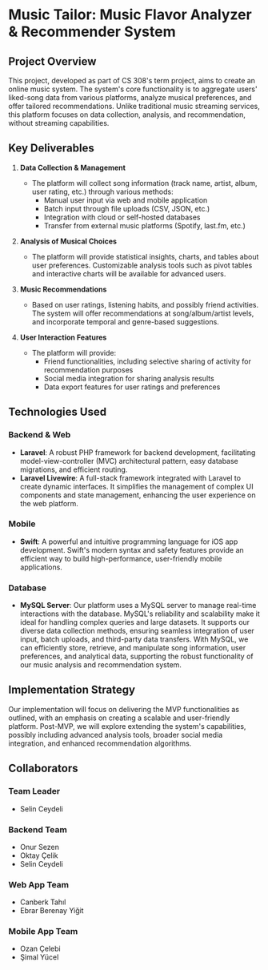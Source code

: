 # Music Tailor: Music Flavor Analyzer & Recommender System

## Project Overview
This project, developed as part of CS 308's term project, aims to create an online music system. The system's core functionality is to aggregate users' liked-song data from various platforms, analyze musical preferences, and offer tailored recommendations. Unlike traditional music streaming services, this platform focuses on data collection, analysis, and recommendation, without streaming capabilities.

## Key Deliverables
1. **Data Collection & Management**
   - The platform will collect song information (track name, artist, album, user rating, etc.) through various methods:
     - Manual user input via web and mobile application
     - Batch input through file uploads (CSV, JSON, etc.)
     - Integration with cloud or self-hosted databases
     - Transfer from external music platforms (Spotify, last.fm, etc.)

2. **Analysis of Musical Choices**
   - The platform will provide statistical insights, charts, and tables about user preferences. Customizable analysis tools such as pivot tables and interactive charts will be available for advanced users.

3. **Music Recommendations**
   - Based on user ratings, listening habits, and possibly friend activities. The system will offer recommendations at song/album/artist levels, and incorporate temporal and genre-based suggestions.

4. **User Interaction Features**
   - The platform will provide:
     - Friend functionalities, including selective sharing of activity for recommendation purposes
     - Social media integration for sharing analysis results
     - Data export features for user ratings and preferences

## Technologies Used
### Backend & Web
- **Laravel**: A robust PHP framework for backend development, facilitating model-view-controller (MVC) architectural pattern, easy database migrations, and efficient routing.
- **Laravel Livewire**: A full-stack framework integrated with Laravel to create dynamic interfaces. It simplifies the management of complex UI components and state management, enhancing the user experience on the web platform.

### Mobile
- **Swift**: A powerful and intuitive programming language for iOS app development. Swift's modern syntax and safety features provide an efficient way to build high-performance, user-friendly mobile applications.

### Database
- **MySQL Server**: Our platform uses a MySQL server to manage real-time interactions with the database. MySQL's reliability and scalability make it ideal for handling complex queries and large datasets. It supports our diverse data collection methods, ensuring seamless integration of user input, batch uploads, and third-party data transfers. With MySQL, we can efficiently store, retrieve, and manipulate song information, user preferences, and analytical data, supporting the robust functionality of our music analysis and recommendation system.

## Implementation Strategy
Our implementation will focus on delivering the MVP functionalities as outlined, with an emphasis on creating a scalable and user-friendly platform. Post-MVP, we will explore extending the system's capabilities, possibly including advanced analysis tools, broader social media integration, and enhanced recommendation algorithms.

## Collaborators

### Team Leader
- Selin Ceydeli

### Backend Team
- Onur Sezen
- Oktay Çelik
- Selin Ceydeli

### Web App Team
- Canberk Tahıl
- Ebrar Berenay Yiğit

### Mobile App Team
- Ozan Çelebi
- Şimal Yücel
